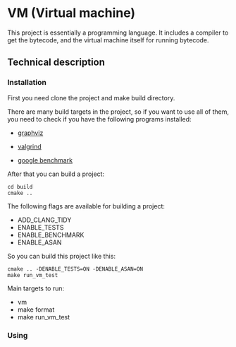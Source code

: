 # VM (Virtual machine)

This project is essentially a programming language. It includes a compiler to get the bytecode, and the virtual machine itself for running bytecode.

## Technical description

### Installation

First you need clone the project and make build directory.

There are many build targets in the project, so if you want to use all of them, you need to check if you have the following programs installed:

* [graphviz](https://graphviz.org/download/)

* [valgrind](https://valgrind.org/)

* [google benchmark](https://github.com/google/benchmark)

After that you can build a project:
```
cd build
cmake ..
```

The following flags are available for building a project:

* ADD_CLANG_TIDY
* ENABLE_TESTS
* ENABLE_BENCHMARK
* ENABLE_ASAN

So you can build this project like this:
```
cmake .. -DENABLE_TESTS=ON -DENABLE_ASAN=ON
make run_vm_test
```

Main targets to run:
* vm
* make format
* make run_vm_test

### Using